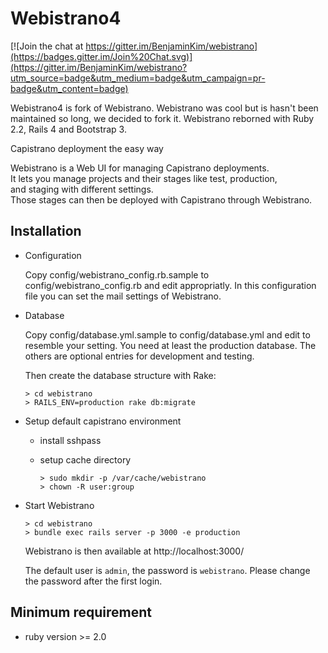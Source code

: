 Webistrano4
===========

[![Join the chat at https://gitter.im/BenjaminKim/webistrano](https://badges.gitter.im/Join%20Chat.svg)](https://gitter.im/BenjaminKim/webistrano?utm_source=badge&utm_medium=badge&utm_campaign=pr-badge&utm_content=badge)

Webistrano4 is fork of Webistrano. Webistrano was cool but is hasn't been maintained so long, we decided to fork it. Webistrano reborned with Ruby 2.2, Rails 4 and Bootstrap 3.

Capistrano deployment the easy way

Webistrano is a Web UI for managing Capistrano deployments.  
It lets you manage projects and their stages like test, production,  
and staging with different settings.  
Those stages can then be deployed with Capistrano through Webistrano.

## Installation

* Configuration

  Copy config/webistrano_config.rb.sample to config/webistrano_config.rb
  and edit appropriatly. In this configuration file you can set the mail
  settings of Webistrano.

* Database

  Copy config/database.yml.sample to config/database.yml and edit to
  resemble your setting. You need at least the production database.
  The others are optional entries for development and testing.

  Then create the database structure with Rake:

  ```
  > cd webistrano
  > RAILS_ENV=production rake db:migrate
  ```

* Setup default capistrano environment
  + install sshpass

  + setup cache directory

    ```
    > sudo mkdir -p /var/cache/webistrano
    > chown -R user:group
    ```

* Start Webistrano

  ```
  > cd webistrano
  > bundle exec rails server -p 3000 -e production
  ```
  Webistrano is then available at http://localhost:3000/

  The default user is `admin`, the password is `webistrano`. Please change the password after the first login.

## Minimum requirement

* ruby version >= 2.0
